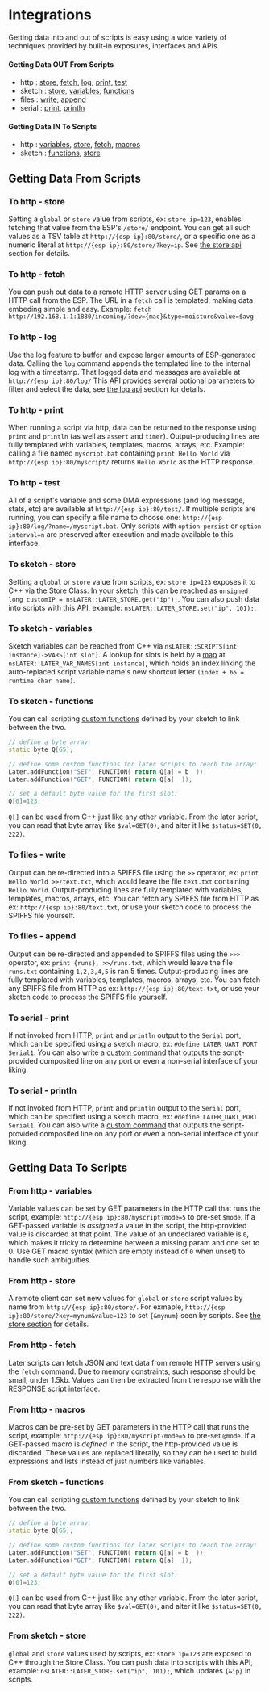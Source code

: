 
# Integrations
Getting data into and out of scripts is easy using a wide variety of techniques provided by built-in exposures, interfaces and APIs.


#### Getting Data OUT From Scripts
* http :  [store](#to-http---store),  [fetch](#to-http---fetch),  [log](#to-http---log),  [print](#to-http---print),  [test](#to-http---test)
* sketch :  [store](#to-sketch---store),  [variables](#to-sketch---variables),  [functions](#to-sketch---functions)
* files :  [write](#to-files---write),  [append](#to-files---append)
* serial :  [print](#to-serial---print),  [println](#to-serial---println)

#### Getting Data IN To Scripts
* http :  [variables](#from-http---variables),  [store](#from-http---store),  [fetch](#from-http---fetch),  [macros](#from-http---macros)
* sketch :  [functions](#from-sketch---functions),  [store](#from-sketch---store)


## Getting Data From Scripts

### To http - store
Setting a `global` or `store` value from scripts, ex: `store ip=123`, enables fetching that value from the ESP's `/store/` endpoint.
You can get all such values as a TSV table at `http://{esp ip}:80/store/`, or a specific one as a numeric literal at `http://{esp ip}:80/store/?key=ip`.
See [the store api](/docs/api.md#http-access) section for details.

### To http - fetch
You can push out data to a remote HTTP server using GET params on a HTTP call from the ESP.
The URL in a `fetch` call is templated, making data embeding simple and easy.
Example: `fetch http://192.168.1.1:1880/incoming/?dev={mac}&type=moisture&value=$avg`

### To http - log
Use the log feature to buffer and expose larger amounts of ESP-generated data. Calling the `log` command appends the templated line to the internal log with a timestamp.
That logged data and messages are available at `http://{esp ip}:80/log/`
This API provides several optional parameters to filter and select the data, see [the log api](/docs/api.md#log) section for details. 

### To http - print
When running a script via http, data can be returned to the response using `print` and `println` (as well as `assert` and `timer`).
Output-producing lines are fully templated with variables, templates, macros, arrays, etc.
Example: calling a file named `myscript.bat` containing `print Hello World` via `http://{esp ip}:80/myscript/` returns `Hello World` as the HTTP response.

### To http - test
All of a script's variable and some DMA expressions (and log message, stats, etc) are available at `http://{esp ip}:80/test/`. 
If multiple scripts are running, you can specify a file name to choose one:  `http://{esp ip}:80/log/?name=/myscript.bat`.
Only scripts with `option persist` or `option interval=n` are preserved after execution and made available to this interface.

### To sketch - store
Setting a `global` or `store` value from scripts, ex: `store ip=123` exposes it to C++ via the Store Class.
In your sketch, this can be reached as `unsigned long customIP = nsLATER::LATER_STORE.get("ip");`.
You can also push data into scripts with this API, example: `nsLATER::LATER_STORE.set("ip", 101);`.

### To sketch - variables
Sketch variables can be reached from C++ via `nsLATER::SCRIPTS[int instance]->VARS[int slot]`. A lookup for slots is held by a [map](https://www.cplusplus.com/reference/map/map/) at `nsLATER::LATER_VAR_NAMES[int instance]`, which holds an index linking the auto-replaced script variable name's new shortcut letter `(index + 65 = runtime char name)`.

### To sketch - functions
You can call scripting [custom functions](/README.md#custom-functions) defined by your sketch to link between the two.
```c++
// define a byte array:
static byte Q[65];

// define some custom functions for later scripts to reach the array:
Later.addFunction("SET", FUNCTION( return Q[a] = b  )); 
Later.addFunction("GET", FUNCTION( return Q[a]  ));

// set a default byte value for the first slot:
Q[0]=123;
```
`Q[]` can be used from C++ just like any other variable.
From the later script, you can read that byte array like `$val=GET(0)`, and alter it like `$status=SET(0, 222)`.

### To files - write
Output can be re-directed into a SPIFFS file using the `>>` operator, ex: `print Hello World >>/text.txt`, which would leave the file `text.txt` containing `Hello World`.
Output-producing lines are fully templated with variables, templates, macros, arrays, etc.
You can fetch any SPIFFS file from HTTP as ex: `http://{esp ip}:80/text.txt`, or use your sketch code to process the SPIFFS file yourself.

### To files - append
Output can be re-directed and appended to SPIFFS files using the `>>>` operator, ex: `print {runs}, >>/runs.txt`, which would leave the file `runs.txt` containing `1,2,3,4,5` is ran 5 times.
Output-producing lines are fully templated with variables, templates, macros, arrays, etc.
You can fetch any SPIFFS file from HTTP as ex: `http://{esp ip}:80/text.txt`, or use your sketch code to process the SPIFFS file yourself.


### To serial - print
If not invoked from HTTP, `print` and `println` output to the `Serial` port, which can be specified using a sketch macro, ex: `#define LATER_UART_PORT Serial1`.
You can also write a [custom command](/docs/expansion.md#commands) that outputs the script-provided composited line on any port or even a non-serial interface of your liking.

### To serial - println
If not invoked from HTTP, `print` and `println` output to the `Serial` port, which can be specified using a sketch macro, ex: `#define LATER_UART_PORT Serial1`.
You can also write a [custom command](/docs/expansion.md#commands) that outputs the script-provided composited line on any port or even a non-serial interface of your liking.


## Getting Data To Scripts


### From http - variables
Variable values can be set by GET parameters in the HTTP call that runs the script, example: `http://{esp ip}:80/myscript?mode=5` to pre-set `$mode`. 
If a GET-passed variable is _assigned_ a value in the script, the http-provided value is discarded at that point.
The value of an undeclared variable is `0`, which makes it tricky to determine between a missing param and one set to 0.
Use GET macro syntax (which are empty instead of `0` when unset) to handle such ambiguities. 

### From http - store
A remote client can set new values for `global` or `store` script values by name from `http://{esp ip}:80/store/`.
For exmaple, `http://{esp ip}:80/store/?key=mynum&value=123` to set `{&mynum}` seen by scripts.
See [the store section](/docs/api.md#store) for details.



### From http - fetch
Later scripts can fetch JSON and text data from remote HTTP servers using the `fetch` command.
Due to memory constraints, such response should be small, under 1.5kb.
Values can then be extracted from the response with the RESPONSE script interface.


### From http - macros
Macros can be pre-set by GET parameters in the HTTP call that runs the script, example: `http://{esp ip}:80/myscript?mode=5` to pre-set `@mode`. 
If a GET-passed macro is _defined_ in the script, the http-provided value is discarded.
These values are replaced literally, so they can be used to build expressions and lists instead of just numbers like variables.


### From sketch - functions
You can call scripting [custom functions](/README.md#custom-functions) defined by your sketch to link between the two.
```c++
// define a byte array:
static byte Q[65];

// define some custom functions for later scripts to reach the array:
Later.addFunction("SET", FUNCTION( return Q[a] = b  )); 
Later.addFunction("GET", FUNCTION( return Q[a]  ));

// set a default byte value for the first slot:
Q[0]=123;
```
`Q[]` can be used from C++ just like any other variable.
From the later script, you can read that byte array like `$val=GET(0)`, and alter it like `$status=SET(0, 222)`.



### From sketch - store
`global` and `store` values used by scripts, ex: `store ip=123` are exposed to C++ through the Store Class.
You can push data into scripts with this API, example: `nsLATER::LATER_STORE.set("ip", 101);`, which updates `{&ip}` in scripts.

